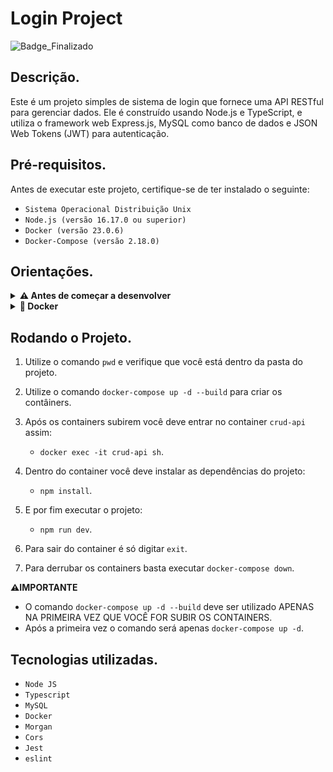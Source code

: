 
# Login Project

![Badge_Finalizado](https://img.shields.io/badge/Status-Finalizado-red?style=for-the-badge&logo=appveyor)

## Descrição.
Este é um projeto  simples de sistema de login que fornece uma API RESTful para gerenciar dados. 
Ele é construído usando Node.js e TypeScript, e utiliza o framework web Express.js, MySQL como banco de dados e JSON Web Tokens (JWT) para autenticação.

## Pré-requisitos.

Antes de executar este projeto, certifique-se de ter instalado o seguinte:

   - `Sistema Operacional Distribuição Unix`
   - `Node.js (versão 16.17.0 ou superior)`
   - `Docker (versão 23.0.6)`
   - `Docker-Compose (versão 2.18.0)`

## Orientações.
<details>
 <summary> <strong> ⚠️ Antes de começar a desenvolver </strong> </summary><br />
  
  1. Clone o repositorio.
  
  - Use o comando : `git@github.com:guigabriel/crud-project.git`.
  - Entre na pasta do repositório que acabou de clonar:
    - `cd crud-project`.
  
  
  2. Crie uma branch apartir da `master`.
   - Verifique se você está na branch `master`.
     - `git branch`.
   - Caso Você não esteja na branch `master`.
     - `git checkout master`
   - Agora crie a sua branch a qual você vai enviar seus `commits`.
   - Você deve seguir o seguinte formato `nome-github-nome-projeto`.
   - Exemplo: `git checkout -b guilherme-gabriel-crud-project`.
  
  
</details>

<details>
  <summary><strong> 🐋 Docker </strong> </summary><br />
  
  - ⚠️ Verifique se o docker e o docker-compose estão instalados.
  - caso não estejam:
    - [Docker](https://docs.docker.com/engine/install/)
    - [Docker-Compose](https://docs.docker.com/compose/install/)
   
  - Agora verifique as versões:
   ```bash
   docker -v
   docker-compose -v
   ```      
</details>

## Rodando o Projeto.


1. Utilize o comando `pwd` e verifique que você está dentro da pasta do projeto.


2. Utilize o comando `docker-compose up -d --build` para criar os contâiners.
 
 
3. Após os containers subirem você deve entrar no container `crud-api` assim:
   - `docker exec -it crud-api sh`.
 
 
4. Dentro do container você deve instalar as dependências do projeto:
   - `npm install`.
 
 
5. E por fim executar o projeto: 
   - `npm run dev`.


6. Para sair do container é só digitar `exit`.
7. Para derrubar os containers basta executar `docker-compose down`.


<strong> ⚠️IMPORTANTE</strong>
   - O comando `docker-compose up -d --build` deve ser utilizado APENAS NA PRIMEIRA VEZ QUE VOCÊ FOR SUBIR OS CONTAINERS.
   - Após a primeira vez o comando será apenas `docker-compose up -d`.


## Tecnologias utilizadas.

- `Node JS`
- `Typescript`
- `MySQL`
- `Docker`
- `Morgan`
- `Cors`
- `Jest`
- `eslint`
